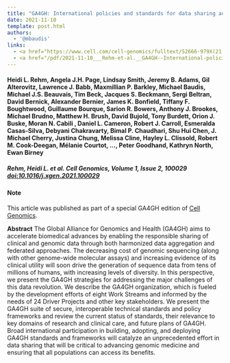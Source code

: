 ```yaml
---
title: "GA4GH: International policies and standards for data sharing across genomic research and healthcare"
date: 2021-11-10
template: post.html 
authors:
  - '@mbaudis'
links:
  - <a href="https://www.cell.com/cell-genomics/fulltext/S2666-979X(21)00036-7" target="_blank">[Cell Genomics]</a>
  - <a href="/pdf/2021-11-10___Rehm-et-al.__GA4GH--International-policies-and-standards-for-data-sharing-across-genomic-research-and-healthcare__Cell-Genomics.pdf" target="_blank">[Article PDF]</a>
---
```


#### Heidi L. Rehm, Angela J.H. Page, Lindsay Smith, Jeremy B. Adams, Gil Alterovitz, Lawrence J. Babb, Maxmillian P. Barkley, Michael Baudis, Michael J.S. Beauvais, Tim Beck, Jacques S. Beckmann, Sergi Beltran, David Bernick, Alexander Bernier, James K. Bonfield, Tiffany F. Boughtwood, Guillaume Bourque, Sarion R. Bowers, Anthony J. Brookes, Michael Brudno, Matthew H. Brush, David Bujold, Tony Burdett, Orion J. Buske, Moran N. Cabili , Daniel L. Cameron, Robert J. Carroll, Esmeralda Casas-Silva, Debyani Chakravarty, Bimal P. Chaudhari, Shu Hui Chen, J. Michael Cherry, Justina Chung, Melissa Cline, Hayley L. Clissold, Robert M. Cook-Deegan, Mélanie Courtot, ..., Peter Goodhand, Kathryn North, Ewan Birney

##### Rehm, Heidi L. et al. Cell Genomics, Volume 1, Issue 2, 100029 [doi:10.1016/j.xgen.2021.100029](https://doi.org/10.1016/j.xgen.2021.100029)

#### Note

This article was published as part of a special GA4GH edition of [Cell Genomics](https://www.cell.com/cell-genomics/issue?pii=S2666-979X(21)X0003-1).<!--more-->

**Abstract** The Global Alliance for Genomics and Health (GA4GH) aims to accelerate biomedical advances by enabling the responsible sharing of clinical and genomic data through both harmonized data aggregation and federated approaches. The decreasing cost of genomic sequencing (along with other genome-wide molecular assays) and increasing evidence of its clinical utility will soon drive the generation of sequence data from tens of millions of humans, with increasing levels of diversity. In this perspective, we present the GA4GH strategies for addressing the major challenges of this data revolution.<!--more--> We describe the GA4GH organization, which is fueled by the development efforts of eight Work Streams and informed by the needs of 24 Driver Projects and other key stakeholders. We present the GA4GH suite of secure, interoperable technical standards and policy frameworks and review the current status of standards, their relevance to key domains of research and clinical care, and future plans of GA4GH. Broad international participation in building, adopting, and deploying GA4GH standards and frameworks will catalyze an unprecedented effort in data sharing that will be critical to advancing genomic medicine and ensuring that all populations can access its benefits.

